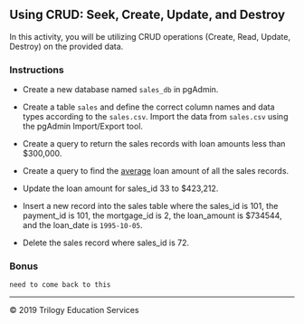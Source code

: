 ## Using CRUD: Seek, Create, Update, and Destroy

In this activity, you will be utilizing CRUD operations (Create, Read, Update, Destroy) on the provided data.

### Instructions

* Create a new database named `sales_db` in pgAdmin.

* Create a table `sales` and define the correct column names and data types according to the `sales.csv`. Import the data from `sales.csv` using the pgAdmin Import/Export tool.

* Create a query to return the sales records with loan amounts less than $300,000.

* Create a query to find the [average](https://www.w3schools.com/sql/sql_count_avg_sum.asp) loan amount of all the sales records.

* Update the loan amount for sales_id 33 to $423,212.

* Insert a new record into the sales table where the sales_id is 101, the payment_id is 101, the mortgage_id is 2, the loan_amount is $734544, and the loan_date is `1995-10-05`.

* Delete the sales record where sales_id is 72.

### Bonus

`need to come back to this`

---

© 2019 Trilogy Education Services
